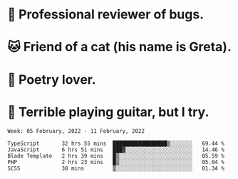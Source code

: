 # 🐛 Professional reviewer of bugs.
# 🐱 Friend of a cat (his name is Greta).
# 📜 Poetry lover.
# 🎸 Terrible playing guitar, but I try.

<!--START_SECTION:waka-->
```text
Week: 05 February, 2022 - 11 February, 2022

TypeScript       32 hrs 55 mins  █████████████████▒░░░░░░░   69.44 % 
JavaScript       6 hrs 51 mins   ███▓░░░░░░░░░░░░░░░░░░░░░   14.46 % 
Blade Template   2 hrs 39 mins   █▒░░░░░░░░░░░░░░░░░░░░░░░   05.59 % 
PHP              2 hrs 23 mins   █▒░░░░░░░░░░░░░░░░░░░░░░░   05.04 % 
SCSS             38 mins         ▒░░░░░░░░░░░░░░░░░░░░░░░░   01.34 % 
```
<!--END_SECTION:waka-->
